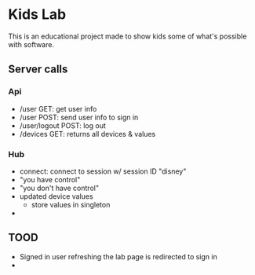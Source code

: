 # Kids Lab
This is an educational project made to show kids some of what's possible with software.





## Server calls
### Api
- /user GET: get user info
- /user POST: send user info to sign in 
- /user/logout POST: log out 
- /devices GET: returns all devices & values

### Hub
- connect: connect to session w/ session ID "disney"
- "you have control"
- "you don't have control"
- updated device values
    - store values in singleton
- 






## TOOD
- Signed in user refreshing the lab page is redirected to sign in
- 

